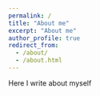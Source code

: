 ```yaml
---
permalink: /
title: "About me"
excerpt: "About me"
author_profile: true
redirect_from: 
  - /about/
  - /about.html
---
```


Here I write about myself
